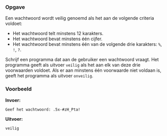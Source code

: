 ### Opgave

Een wachtwoord wordt veilig genoemd als het aan de volgende criteria voldoet:
* Het wachtwoord telt minstens 12 karakters.
* Het wachtwoord bevat minstens één cijfer.
* Het wachtwoord bevat minstens één van de volgende drie karakters: `%`, `!`, `?`.

Schrijf een programma dat aan de gebruiker een wachtwoord vraagt. Het programma geeft als uitvoer `veilig` als het aan elk van deze drie voorwaarden voldoet. Als er aan minstens één voorwaarde niet voldaan is, geeft het programma als uitvoer `onveilig`.

### Voorbeeld

**Invoer:**

    Geef het wachtwoord: .5x-#zH_Pta!


**Uitvoer:**

    veilig
